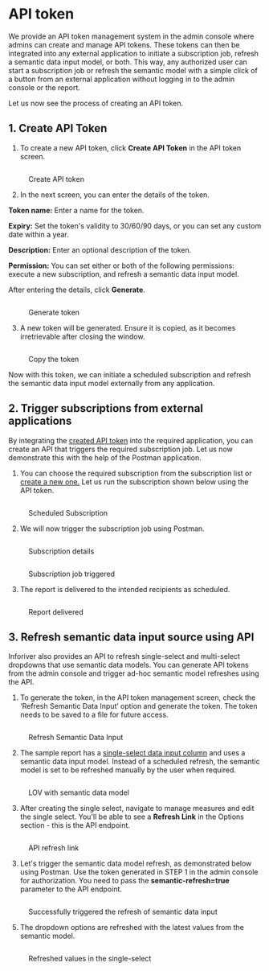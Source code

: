 # API token

We provide an API token management system in the admin console where admins can create and manage API tokens. These tokens can then be integrated into any external application to initiate a subscription job, refresh a semantic data input model, or both. This way, any authorized user can start a subscription job or refresh the semantic model with a simple click of a button from an external application without logging in to the admin console or the report.&#x20;

Let us now see the process of creating an API token.

## 1. Create API Token

1. To create a new API token, click **Create API Token** in the API token screen.

<figure><img src="../../.gitbook/assets/image (748).png" alt=""><figcaption><p>Create API token</p></figcaption></figure>

2. In the next screen, you can enter the details of the token.

**Token name:** Enter a name for the token.

**Expiry:** Set the token's validity to 30/60/90 days, or you can set any custom date within a year.

**Description:** Enter an optional description of the token.

**Permission:** You can set either or both of the following permissions: execute a new subscription, and refresh a semantic data input model.

After entering the details, click **Generate**.

<figure><img src="../../.gitbook/assets/image (749).png" alt=""><figcaption><p>Generate token</p></figcaption></figure>

3. A new token will be generated. Ensure it is copied, as it becomes irretrievable after closing the window.

<figure><img src="../../.gitbook/assets/image (750).png" alt=""><figcaption><p>Copy the token</p></figcaption></figure>

Now with this token, we can initiate a scheduled subscription and refresh the semantic data input model externally from any application.

## **2. Trigger subscriptions from external applications**

By integrating the [created API token](api-token.md#create-api-token) into the required application, you can create an API that triggers the required subscription job. Let us now demonstrate this with the help of the Postman application.

1. You can choose the required subscription from the subscription list or [create a new one.](../../working-with-inforiver/11.-scheduling-reports/create-new-subscription/) Let us run the subscription shown below using the API token.

<figure><img src="../../.gitbook/assets/image (751).png" alt=""><figcaption><p>Scheduled Subscription</p></figcaption></figure>

2. We will now trigger the subscription job using Postman.

<figure><img src="../../.gitbook/assets/image (752).png" alt=""><figcaption><p>Subscription details</p></figcaption></figure>

<figure><img src="../../.gitbook/assets/9.1.2..png" alt=""><figcaption><p>Subscription job triggered</p></figcaption></figure>

3. The report is delivered to the intended recipients as scheduled.

<figure><img src="../../.gitbook/assets/image (754).png" alt=""><figcaption><p>Report delivered</p></figcaption></figure>

## **3. Refresh semantic data input source using API**

Inforiver also provides an API to refresh single-select and multi-select dropdowns that use semantic data models. You can generate API tokens from the admin console and trigger ad-hoc semantic model refreshes using the API.

1. To generate the token, in the API token management screen, check the ‘Refresh Semantic Data Input’ option and generate the token. The token needs to be saved to a file for future access.

<figure><img src="../../.gitbook/assets/9.2.1. sync refresh data input model-1.png" alt=""><figcaption><p>Refresh Semantic Data Input</p></figcaption></figure>

2. &#x20;The sample report has a [single-select data input column](../../working-with-inforiver/4.-adding-business-logic-and-formulae/insert-manual-input-columns/dropdown/#id-1.-creating-a-list-of-values) and uses a semantic data input model. Instead of a scheduled refresh, the semantic model is set to be refreshed manually by the user when required.

<figure><img src="../../.gitbook/assets/image (7) (1) (3).png" alt=""><figcaption><p>LOV with semantic data model </p></figcaption></figure>

3. After creating the single select, navigate to manage measures and edit the single select. You'll be able to see a **Refresh Link** in the Options section - this is the API endpoint.

<figure><img src="../../.gitbook/assets/image (2) (1) (4).png" alt=""><figcaption><p>API refresh link</p></figcaption></figure>

3. Let's trigger the semantic data model refresh, as demonstrated below using Postman. Use the token generated in STEP 1 in the admin console for authorization. You need to pass the **semantic-refresh=true** parameter to the API endpoint.

<figure><img src="../../.gitbook/assets/9.2.3. sync refresh data input model-1.1.png" alt=""><figcaption><p>Successfully triggered the refresh of semantic data input</p></figcaption></figure>

5. The dropdown options are refreshed with the latest values from the semantic model.

<figure><img src="../../.gitbook/assets/image (3) (1) (4).png" alt=""><figcaption><p>Refreshed values in the single-select</p></figcaption></figure>
